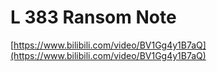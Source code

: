 # L 383 Ransom Note
 
[https://www.bilibili.com/video/BV1Gg4y1B7aQ](https://www.bilibili.com/video/BV1Gg4y1B7aQ)